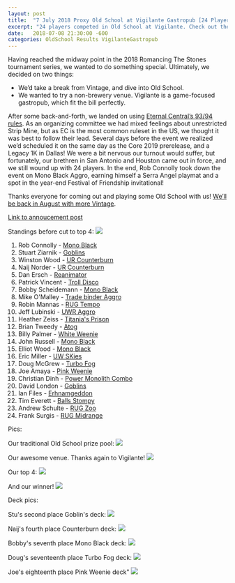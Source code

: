```yaml
---
layout: post
title:  "7 July 2018 Proxy Old School at Vigilante Gastropub [24 Players]"
excerpt: "24 players competed in Old School at Vigilante. Check out the results!!"
date:   2018-07-08 21:30:00 -600
categories: OldSchool Results VigilanteGastropub
---
```


Having reached the midway point in the 2018 Romancing The Stones tournament series, we wanted to
do something special. Ultimately, we decided on two things:

* We’d take a break from Vintage, and dive into Old School.
* We wanted to try a non-brewery venue. Vigilante is a game-focused gastropub, which fit the bill perfectly.

After some back-and-forth, we landed on using [Eternal Central’s 93/94 rules](http://www.eternalcentral.com/9394rules/). As an organizing committee we had mixed feelings about unrestricted Strip Mine, but as EC is the most common ruleset in the US, we thought it was best to follow their lead. Several days before the event we realized we’d scheduled it on the same day as the Core 2019 prerelease, and a Legacy 1K in Dallas! We were a bit nervous our turnout would suffer, but fortunately, our brethren in San Antonio and Houston came out in force, and we still wound up with 24 players. In the end, Rob Connolly took down the event on Mono Black Aggro, earning himself a Serra Angel playmat and a spot in the year-end Festival of Friendship invitational!

Thanks everyone for coming out and playing some Old School with us! [We’ll be back in August with
more Vintage](https://lonestarlhurgoyfs.com/ATXVintage/).

[Link to annoucement post](http://lonestarlhurgoyfs.com/2018-06-27-Announcing-Old-School-July-7-Austin/)

Standings before cut to top 4:
![](https://images.lonestarlhurgoyfs.com/2018-07-07/standings.jpg)

1. Rob Connolly - [Mono Black](https://images.lonestarlhurgoyfs.com/2018-07-07/deck-1.jpg)
2. Stuart Ziarnik - [Goblins](https://images.lonestarlhurgoyfs.com/2018-07-07/deck-2.jpg)
3. Winston Wood - [UR Counterburn](https://images.lonestarlhurgoyfs.com/2018-07-07/deck-3.jpg)
4. Naij Norder - [UR Counterburn](https://images.lonestarlhurgoyfs.com/2018-07-07/deck-4.jpg)
5. Dan Ersch - [Reanimator](https://images.lonestarlhurgoyfs.com/2018-07-07/deck-5.jpg)
6. Patrick Vincent - [Troll Disco](https://images.lonestarlhurgoyfs.com/2018-07-07/deck-6.jpg)
7. Bobby Scheidemann - [Mono Black](https://images.lonestarlhurgoyfs.com/2018-07-07/deck-7.jpg)
8. Mike O'Malley - [Trade binder Aggro](https://images.lonestarlhurgoyfs.com/2018-07-07/deck-8.jpg)
9. Robin Mannas - [RUG Tempo](https://images.lonestarlhurgoyfs.com/2018-07-07/deck-9.jpg)
10. Jeff Lubinski - [UWR Aggro](https://images.lonestarlhurgoyfs.com/2018-07-07/deck-10.jpg)
11. Heather Zeiss - [Titania's Prison](https://images.lonestarlhurgoyfs.com/2018-07-07/deck-11.jpg)
12. Brian Tweedy - [Atog](https://images.lonestarlhurgoyfs.com/2018-07-07/deck-12.jpg)
13. Billy Palmer - [White Weenie](https://images.lonestarlhurgoyfs.com/2018-07-07/deck-13.jpg)
14. John Russell - [Mono Black](https://images.lonestarlhurgoyfs.com/2018-07-07/deck-14.jpg)
15. Elliot Wood - [Mono Black](https://images.lonestarlhurgoyfs.com/2018-07-07/deck-15.jpg)
16. Eric Miller - [UW SKies](https://images.lonestarlhurgoyfs.com/2018-07-07/deck-16.jpg)
17. Doug McGrew - [Turbo Fog](https://images.lonestarlhurgoyfs.com/2018-07-07/deck-17.jpg)
18. Joe Amaya - [Pink Weenie](https://images.lonestarlhurgoyfs.com/2018-07-07/deck-18.jpg)
19. Christian Dinh - [Power Monolith Combo](https://images.lonestarlhurgoyfs.com/2018-07-07/deck-19.jpg)
20. David London - [Goblins](https://images.lonestarlhurgoyfs.com/2018-07-07/deck-20.jpg)
21. Ian Files - [Erhnamgeddon](https://images.lonestarlhurgoyfs.com/2018-07-07/deck-21.jpg)
22. Tim Everett - [Balls Stompy](https://images.lonestarlhurgoyfs.com/2018-07-07/deck-22.jpg)
23. Andrew Schulte - [RUG Zoo](https://images.lonestarlhurgoyfs.com/2018-07-07/deck-23.jpg)
24. Frank Surgis - [RUG Midrange](https://images.lonestarlhurgoyfs.com/2018-07-07/deck-24.jpg)

Pics:

Our traditional Old School prize pool:
![](https://images.lonestarlhurgoyfs.com/2018-07-07/1.jpg)

Our awesome venue. Thanks again to Vigilante!
![](https://images.lonestarlhurgoyfs.com/2018-07-07/2.jpg)

Our top 4:
![](https://images.lonestarlhurgoyfs.com/2018-07-07/3.jpg)

And our winner!
![](https://images.lonestarlhurgoyfs.com/2018-07-07/4.jpg)

Deck pics:

Stu's second place Goblin's deck:
![](https://images.lonestarlhurgoyfs.com/2018-07-07/5.jpg)

Naij's fourth place Counterburn deck:
![](https://images.lonestarlhurgoyfs.com/2018-07-07/6.jpg)

Bobby's seventh place Mono Black deck:
![](https://images.lonestarlhurgoyfs.com/2018-07-07/7.jpg)

Doug's seventeenth place Turbo Fog deck:
![](https://images.lonestarlhurgoyfs.com/2018-07-07/8.jpg)

Joe's eighteenth place Pink Weenie deck"
![](https://images.lonestarlhurgoyfs.com/2018-07-07/9.jpg)